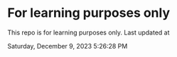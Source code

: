 # For learning purposes only
This repo is for learning purposes only.
Last updated at

Saturday, December 9, 2023 5:26:28 PM

